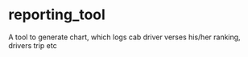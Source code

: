 # reporting_tool
A tool to generate chart, which logs cab driver verses his/her ranking, drivers trip etc
